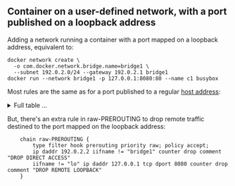 ## Container on a user-defined network, with a port published on a loopback address

Adding a network running a container with a port mapped on a loopback address, equivalent to:

	docker network create \
	  -o com.docker.network.bridge.name=bridge1 \
	  --subnet 192.0.2.0/24 --gateway 192.0.2.1 bridge1
	docker run --network bridge1 -p 127.0.0.1:8080:80 --name c1 busybox

Most rules are the same as for a port published to a regular [host address][0]:

<details>
<summary>Full table ...</summary>

    table ip docker-bridges {
    	map filter-forward-in-jumps {
    		type ifname : verdict
    		elements = { "docker0" : jump filter-forward-in__docker0,
    			     "bridge1" : jump filter-forward-in__bridge1 }
    	}
    
    	map filter-forward-out-jumps {
    		type ifname : verdict
    		elements = { "docker0" : jump filter-forward-out__docker0,
    			     "bridge1" : jump filter-forward-out__bridge1 }
    	}
    
    	map nat-postrouting-in-jumps {
    		type ifname : verdict
    		elements = { "docker0" : jump nat-postrouting-in__docker0,
    			     "bridge1" : jump nat-postrouting-in__bridge1 }
    	}
    
    	map nat-postrouting-out-jumps {
    		type ifname : verdict
    		elements = { "docker0" : jump nat-postrouting-out__docker0,
    			     "bridge1" : jump nat-postrouting-out__bridge1 }
    	}
    
    	chain filter-FORWARD {
    		type filter hook forward priority filter; policy accept;
    		oifname vmap @filter-forward-in-jumps
    		iifname vmap @filter-forward-out-jumps
    	}
    
    	chain nat-OUTPUT {
    		type nat hook output priority -100; policy accept;
    		ip daddr != 127.0.0.0/8 fib daddr type local counter jump nat-prerouting-and-output
    	}
    
    	chain nat-POSTROUTING {
    		type nat hook postrouting priority srcnat; policy accept;
    		iifname vmap @nat-postrouting-out-jumps
    		oifname vmap @nat-postrouting-in-jumps
    	}
    
    	chain nat-PREROUTING {
    		type nat hook prerouting priority dstnat; policy accept;
    		fib daddr type local counter jump nat-prerouting-and-output
    	}
    
    	chain nat-prerouting-and-output {
    		iifname != "bridge1" ip daddr 127.0.0.1 tcp dport 8080 counter dnat to 192.0.2.2:80 comment "DNAT"
    	}
    
    	chain raw-PREROUTING {
    		type filter hook prerouting priority raw; policy accept;
    		ip daddr 192.0.2.2 iifname != "bridge1" counter drop comment "DROP DIRECT ACCESS"
    		iifname != "lo" ip daddr 127.0.0.1 tcp dport 8080 counter drop comment "DROP REMOTE LOOPBACK"
    	}
    
    	chain filter-forward-in__docker0 {
    		ct state established,related counter accept
    		iifname "docker0" counter accept comment "ICC"
    		counter drop comment "UNPUBLISHED PORT DROP"
    	}
    
    	chain filter-forward-out__docker0 {
    		ct state established,related counter accept
    		counter accept comment "OUTGOING"
    	}
    
    	chain nat-postrouting-in__docker0 {
    	}
    
    	chain nat-postrouting-out__docker0 {
    		oifname != "docker0" ip saddr 172.17.0.0/16 counter masquerade comment "MASQUERADE"
    	}
    
    	chain filter-forward-in__bridge1 {
    		ct state established,related counter accept
    		iifname "bridge1" counter accept comment "ICC"
    		ip daddr 192.0.2.2 tcp dport 80 counter accept
    		counter drop comment "UNPUBLISHED PORT DROP"
    	}
    
    	chain filter-forward-out__bridge1 {
    		ct state established,related counter accept
    		counter accept comment "OUTGOING"
    	}
    
    	chain nat-postrouting-in__bridge1 {
    	}
    
    	chain nat-postrouting-out__bridge1 {
    		oifname != "bridge1" ip saddr 192.0.2.0/24 counter masquerade comment "MASQUERADE"
    	}
    }
    

</details>

But, there's an extra rule in raw-PREROUTING to drop remote traffic destined
to the port mapped on the loopback address:

    	chain raw-PREROUTING {
    		type filter hook prerouting priority raw; policy accept;
    		ip daddr 192.0.2.2 iifname != "bridge1" counter drop comment "DROP DIRECT ACCESS"
    		iifname != "lo" ip daddr 127.0.0.1 tcp dport 8080 counter drop comment "DROP REMOTE LOOPBACK"
    	}


[0]: usernet-portmap.md
